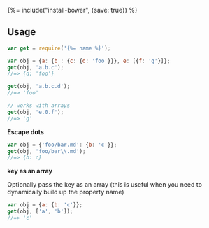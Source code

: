 {%= include("install-bower", {save: true}) %}

## Usage

```js
var get = require('{%= name %}');

var obj = {a: {b : {c: {d: 'foo'}}}, e: [{f: 'g'}]};
get(obj, 'a.b.c');
//=> {d: 'foo'}

get(obj, 'a.b.c.d');
//=> 'foo'

// works with arrays
get(obj, 'e.0.f');
//=> 'g'
```

**Escape dots**

```js
var obj = {'foo/bar.md': {b: 'c'}};
get(obj, 'foo/bar\\.md');
//=> {b: c}
```

**key as an array**

Optionally pass the key as an array (this is useful when you need to dynamically build up the property name)

```js
var obj = {a: {b: 'c'}};
get(obj, ['a', 'b']);
//=> 'c'
```
